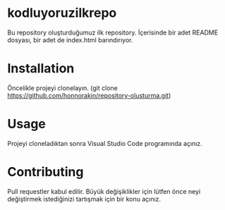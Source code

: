 # kodluyoruzilkrepo
Bu repository oluşturduğumuz ilk repository. İçerisinde bir adet README dosyası, bir adet de index.html barındırıyor.
# Installation
Öncelikle projeyi clonelayın. (git clone https://github.com/honnorakin/repository-olusturma.git)
# Usage
Projeyi cloneladıktan sonra Visual Studio Code programında açınız.
# Contributing
Pull requestler kabul edilir. Büyük değişiklikler için lütfen önce neyi değiştirmek istediğinizi tartışmak için bir konu açınız.
